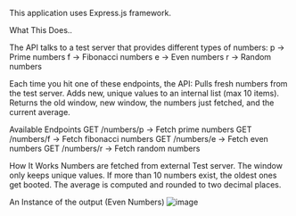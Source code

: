 This application uses Express.js framework.

What This Does..

The API talks to a test server that provides different types of numbers:
p → Prime numbers
f → Fibonacci numbers
e → Even numbers
r → Random numbers

Each time you hit one of these endpoints, the API:
Pulls fresh numbers from the test server.
Adds new, unique values to an internal list (max 10 items).
Returns the old window, new window, the numbers just fetched, and the current average.

Available Endpoints
GET /numbers/p → Fetch prime numbers
GET /numbers/f → Fetch fibonacci numbers
GET /numbers/e → Fetch even numbers
GET /numbers/r → Fetch random numbers

How It Works
Numbers are fetched from external Test server.
The window only keeps unique values.
If more than 10 numbers exist, the oldest ones get booted.
The average is computed and rounded to two decimal places.

An Instance of the output (Even Numbers)
![image](https://github.com/user-attachments/assets/52c7174e-bb2e-4d89-b079-6173030218f0)

